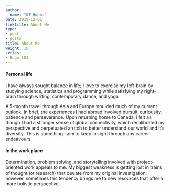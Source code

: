 ```yaml
---
author:
  name: "KT Hobbs"
date: 2019-12-01
linktitle: About Me
type:
- post
- posts
title: About Me
weight: 10
series:
- Hugo 101
---
```




#### Personal life

I have always sought balance in life; I love to exercise my left-brain by studying science, statistics and programming while satisfying my right-brain through writing, contemporary dance, and yoga. 

A 5-month travel through Asia and Europe moulded much of my current outlook. In brief, the experiences I had abroad involved pursuit, curiousity, patience and perseverance. Upon returning home to Canada, I felt as though I had a stronger sense of global connectivity, which recalibrated my perspective and perpetuated an itch to better understand our world and it's diversity. This is something I aim to keep in sight through any career endeavours.

#### In the work place

Determination, problem solving, and storytelling involved with project-oriented work appeals to me. My biggest weakness is getting lost in trains of thought (or research) that deviate from my original investigation; however, sometimes this tendency brings me to new resources that offer a more holistic perspective.

